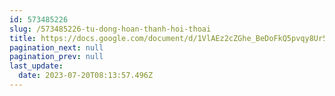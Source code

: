 ```yaml
---
id: 573485226
slug: /573485226-tu-dong-hoan-thanh-hoi-thoai
title: https://docs.google.com/document/d/1VlAEz2cZGhe_BeDoFkQ5pvqy8Ur5d95SV6MklbFrOQY
pagination_next: null
pagination_prev: null
last_update:
  date: 2023-07-20T08:13:57.496Z
---
```


